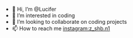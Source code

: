 - 👋 Hi, I’m @Lucifer
- 👀 I’m interested in coding
- 💞️ I’m looking to collaborate on coding projects 
- 📫 How to reach me <instagram:z_shb.n1>

<!---
xmarkvirus/xmarkvirus is a ✨ special ✨ repository because its `README.md` (this file) appears on your GitHub profile.
You can click the Preview link to take a look at your changes
